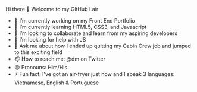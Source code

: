 Hi there 👋 Welcome to my GitHub Lair

- 🔭 I’m currently working on my Front End Portfolio
- 🌱 I’m currently learning HTML5, CSS3, and Javascript
- 👯 I’m looking to collaborate and learn from my aspiring developers
- 🤔 I’m looking for help with JS
- 💬 Ask me about how I ended up quitting my Cabin Crew job and jumped to this exciting field
- 📫 How to reach me: @dm on Twitter
- 😄 Pronouns: Him/His
- ⚡ Fun fact: I've got an air-fryer just now and I speak 3 languages: Vietnamese, English & Portuguese
